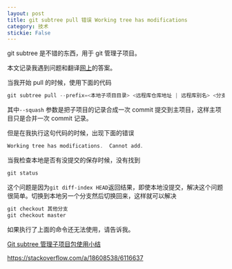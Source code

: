 ```yaml
---
layout: post
title: git subtree pull 错误 Working tree has modifications 
category: 技术 
stickie: False
---
```


git subtree 是不错的东西，用于 git 管理子项目。

本文记录我遇到问题和翻译[网上](https://stackoverflow.com/a/18608538/6116637)的答案。

<!--more-->

当我开始 pull 的时候，使用下面的代码

```csharp
git subtree pull --prefix=<本地子项目目录> <远程库仓库地址 | 远程库别名> <分支> --squash
```

其中`--squash` 参数是把子项目的记录合成一次 commit 提交到主项目，这样主项目只是合并一次 commit 记录。

但是在我执行这句代码的时候，出现下面的错误

```csharp
Working tree has modifications.  Cannot add.
```

当我检查本地是否有没提交的保存时候，没有找到

```csharp
git status
```

这个问题是因为`git diff-index HEAD`返回结果，即使本地没提交，解决这个问题很简单。切换到本地另一个分支然后切换回来，这样就可以解决

```csharp
git checkout 其他分支
git checkout master
```

如果执行了上面的命令还无法使用，请告诉我。

[Git subtree 管理子项目包使用小结](https://blog.zthxxx.me/posts/Git-subtree-Manage-Subpackages-Usage-Summary/)

https://stackoverflow.com/a/18608538/6116637


